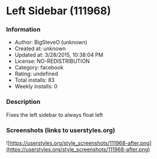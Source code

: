 # Left Sidebar (111968)

### Information
- Author: BigSteveO (unknown)
- Created at: unknown
- Updated at: 3/28/2015, 10:38:04 PM
- License: NO-REDISTRIBUTION
- Category: facebook
- Rating: undefined
- Total installs: 83
- Weekly installs: 0


### Description
Fixes the left sidebar to always float left


### Screenshots (links to userstyles.org)
![https://userstyles.org/style_screenshots/111968-after.png](https://userstyles.org/style_screenshots/111968-after.png)


